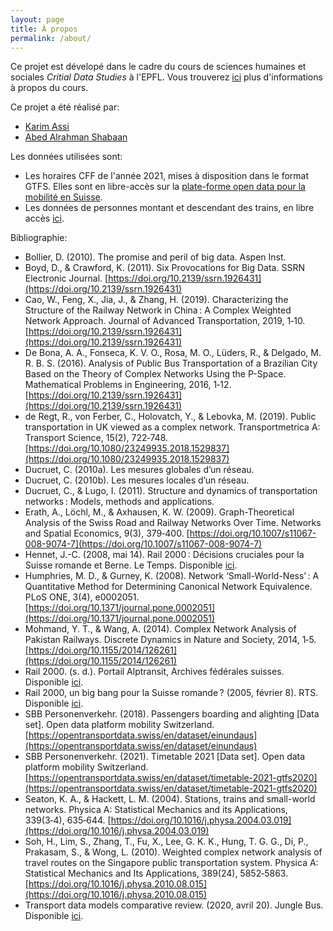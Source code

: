 ```yaml
---
layout: page
title: À propos
permalink: /about/
---
```


Ce projet est dévelopé dans le cadre du cours de sciences humaines et sociales *Critial Data Studies* à l'EPFL. Vous trouverez [ici](https://www.epfl.ch/schools/cdh/education-2/new-classes-2020-2021/les-donnees-en-contexte-critical-data-studies/) plus d'informations à propos du cours. 

Ce projet a été réalisé par:
- [Karim Assi](https://github.com/karimassi) 
- [Abed Alrahman Shabaan](http://github.com/aalshabaan)

Les données utilisées sont:
- Les horaires CFF de l'année 2021, mises à disposition dans le format GTFS. Elles sont en libre-accès sur la [plate-forme open data pour la mobilité en Suisse](https://opentransportdata.swiss/fr/dataset/timetable-2021-gtfs2020).
- Les données de personnes montant et descendant des trains, en libre accès [ici](https://opentransportdata.swiss/fr/dataset/einundaus).


Bibliographie:
- Bollier, D. (2010). The promise and peril of big data. Aspen Inst.
- Boyd, D., & Crawford, K. (2011). Six Provocations for Big Data. SSRN Electronic Journal. [https://doi.org/10.2139/ssrn.1926431](https://doi.org/10.2139/ssrn.1926431)
- Cao, W., Feng, X., Jia, J., & Zhang, H. (2019). Characterizing the Structure of the Railway Network in China : A Complex Weighted Network Approach. Journal of Advanced Transportation, 2019, 1‑10. [https://doi.org/10.2139/ssrn.1926431](https://doi.org/10.2139/ssrn.1926431)
- De Bona, A. A., Fonseca, K. V. O., Rosa, M. O., Lüders, R., & Delgado, M. R. B. S. (2016). Analysis of Public Bus Transportation of a Brazilian City Based on the Theory of Complex Networks Using the P-Space. Mathematical Problems in Engineering, 2016, 1‑12. [https://doi.org/10.2139/ssrn.1926431](https://doi.org/10.2139/ssrn.1926431)
- de Regt, R., von Ferber, C., Holovatch, Y., & Lebovka, M. (2019). Public transportation in UK viewed as a complex network. Transportmetrica A: Transport Science, 15(2), 722‑748. [https://doi.org/10.1080/23249935.2018.1529837](https://doi.org/10.1080/23249935.2018.1529837)
- Ducruet, C. (2010a). Les mesures globales d’un réseau.
- Ducruet, C. (2010b). Les mesures locales d’un réseau.
- Ducruet, C., & Lugo, I. (2011). Structure and dynamics of transportation networks : Models, methods and applications.
- Erath, A., Löchl, M., & Axhausen, K. W. (2009). Graph-Theoretical Analysis of the Swiss Road and Railway Networks Over Time. Networks and Spatial Economics, 9(3), 379‑400. [https://doi.org/10.1007/s11067-008-9074-7](https://doi.org/10.1007/s11067-008-9074-7)
- Hennet, J.-C. (2008, mai 14). Rail 2000 : Décisions cruciales pour la Suisse romande et Berne. Le Temps. Disponible [ici](https://www.letemps.ch/opinions/rail-2000-decisions-cruciales-suisse-romande-berne).
- Humphries, M. D., & Gurney, K. (2008). Network ‘Small-World-Ness’ : A Quantitative Method for Determining Canonical Network Equivalence. PLoS ONE, 3(4), e0002051. [https://doi.org/10.1371/journal.pone.0002051](https://doi.org/10.1371/journal.pone.0002051)
- Mohmand, Y. T., & Wang, A. (2014). Complex Network Analysis of Pakistan Railways. Discrete Dynamics in Nature and Society, 2014, 1‑5. [https://doi.org/10.1155/2014/126261](https://doi.org/10.1155/2014/126261)
- Rail 2000. (s. d.). Portail Alptransit, Archives fédérales suisses. Disponible [ici](https://www.alptransit-portal.ch/fr/apercu/construction/evenements/ereignis/rail-2000/true).
- Rail 2000, un big bang pour la Suisse romande ? (2005, février 8). RTS. Disponible [ici](https://pages.rts.ch/emissions/abe/426327-rail-2000-un-big-bang-pour-la-suisse-romande.html).
- SBB Personenverkehr. (2018). Passengers boarding and alighting [Data set]. Open data platform mobility Switzerland. [https://opentransportdata.swiss/en/dataset/einundaus](https://opentransportdata.swiss/en/dataset/einundaus)
- SBB Personenverkehr. (2021). Timetable 2021 [Data set]. Open data platform mobility Switzerland. [https://opentransportdata.swiss/en/dataset/timetable-2021-gtfs2020](https://opentransportdata.swiss/en/dataset/timetable-2021-gtfs2020)
- Seaton, K. A., & Hackett, L. M. (2004). Stations, trains and small-world networks. Physica A: Statistical Mechanics and its Applications, 339(3‑4), 635‑644. [https://doi.org/10.1016/j.physa.2004.03.019](https://doi.org/10.1016/j.physa.2004.03.019)
- Soh, H., Lim, S., Zhang, T., Fu, X., Lee, G. K. K., Hung, T. G. G., Di, P., Prakasam, S., & Wong, L. (2010). Weighted complex network analysis of travel routes on the Singapore public transportation system. Physica A: Statistical Mechanics and Its Applications, 389(24), 5852‑5863. [https://doi.org/10.1016/j.physa.2010.08.015](https://doi.org/10.1016/j.physa.2010.08.015)
- Transport data models comparative review. (2020, avril 20). Jungle Bus. Disponible [ici](http://junglebus.io/MobilityData/benchmarks/Transport%20data%20models%20comparative%20review.html#Geographical-description-of-the-stop-or-station).

<!-- 
This project is carried in the scope of the social sciences and humanities course *Critical Data Studies* at EPFL. You can learn more about the course [here](https://www.epfl.ch/schools/cdh/education-2/new-classes-2020-2021/les-donnees-en-contexte-critical-data-studies/).

The project was carried out by:
- [Karim Assi](https://github.com/karimassi) 
- [Abed Alrahman Shabaan](http://github.com/aalshabaan)


The data used is the 2021 timetable information from SBB, provided in the GTFS format. It is freely available on the [open data platform for mobility in Switzerland](https://opentransportdata.swiss/en/dataset/timetable-2021-gtfs2020). -->
